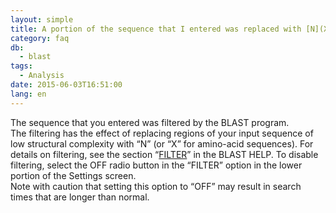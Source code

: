 ```yaml
---
layout: simple
title: A portion of the sequence that I entered was replaced with [N](X)! What happened?
category: faq
db:
  - blast
tags: 
  - Analysis
date: 2015-06-03T16:51:00
lang: en
--- 
```


The sequence that you
entered was filtered by the BLAST program.    
The filtering has the effect
of replacing regions of your input sequence of low structural complexity
with “N” (or “X” for amino-acid sequences). For details on filtering,
see the section “[FILTER](/services/blast-e.html#filter)” in the BLAST HELP. To
disable filtering, select the OFF radio button in the “FILTER” option in
the lower portion of the Settings screen.    
Note with caution that setting
this option to “OFF” may result in search times that are longer than
normal.
